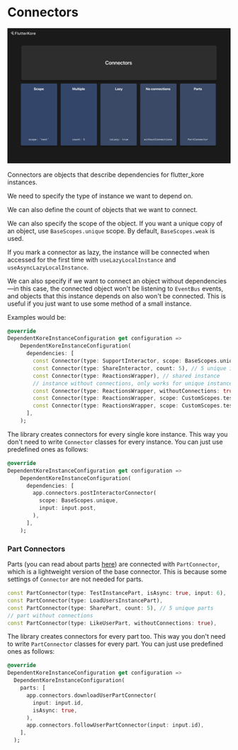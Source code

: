 # Connectors

<img src="doc_images/connectors.png" alt="connectors" width="750"/>

Connectors are objects that describe dependencies for flutter_kore instances.

We need to specify the type of instance we want to depend on.

We can also define the count of objects that we want to connect.

We can also specify the scope of the object. If you want a unique copy of an object, use `BaseScopes.unique` scope. By default, `BaseScopes.weak` is used.

If you mark a connector as lazy, the instance will be connected when accessed for the first time with `useLazyLocalInstance` and `useAsyncLazyLocalInstance`.

We can also specify if we want to connect an object without dependencies—in this case, the connected object won't be listening to `EventBus` events, and objects that this instance depends on also won't be connected. This is useful if you just want to use some method of a small instance.

Examples would be:

```dart
@override
DependentKoreInstanceConfiguration get configuration =>
    DependentKoreInstanceConfiguration(
      dependencies: [
        const Connector(type: SupportInteractor, scope: BaseScopes.unique), // unique instance
        const Connector(type: ShareInteractor, count: 5), // 5 unique instances
        const Connector(type: ReactionsWrapper), // shared instance
        // instance without connections, only works for unique instances
        const Connector(type: ReactionsWrapper, withoutConnections: true, scope: BaseScopes.unique),
        const Connector(type: ReactionsWrapper, scope: CustomScopes.test), // scoped instance
        const Connector(type: ReactionsWrapper, scope: CustomScopes.test, isLazy: true), // lazy scoped instance
      ],
    );
```

The library creates connectors for every single kore instance. This way you don't need to write `Connector` classes for every instance. You can just use predefined ones as follows:

```dart
@override
DependentKoreInstanceConfiguration get configuration =>
    DependentKoreInstanceConfiguration(
      dependencies: [
        app.connectors.postInteractorConnector(
          scope: BaseScopes.unique,
          input: input.post,
        ),
      ],
    );
```
### Part Connectors

Parts (you can read about parts [here](https://./instance_part.md)) are connected with `PartConnector`, which is a lightweight version of the base connector. This is because some settings of `Connector` are not needed for parts.

```dart
const PartConnector(type: TestInstancePart, isAsync: true, input: 6),
const PartConnector(type: LoadUsersInstancePart),
const PartConnector(type: SharePart, count: 5), // 5 unique parts
// part without connections
const PartConnector(type: LikeUserPart, withoutConnections: true),
```

The library creates connectors for every part too. This way you don't need to write `PartConnector` classes for every part. You can just use predefined ones as follows:

```dart
@override
DependentKoreInstanceConfiguration get configuration =>
  DependentKoreInstanceConfiguration(
    parts: [
      app.connectors.downloadUserPartConnector(
        input: input.id,
        isAsync: true,
      ),
      app.connectors.followUserPartConnector(input: input.id),
    ],
  );
```
